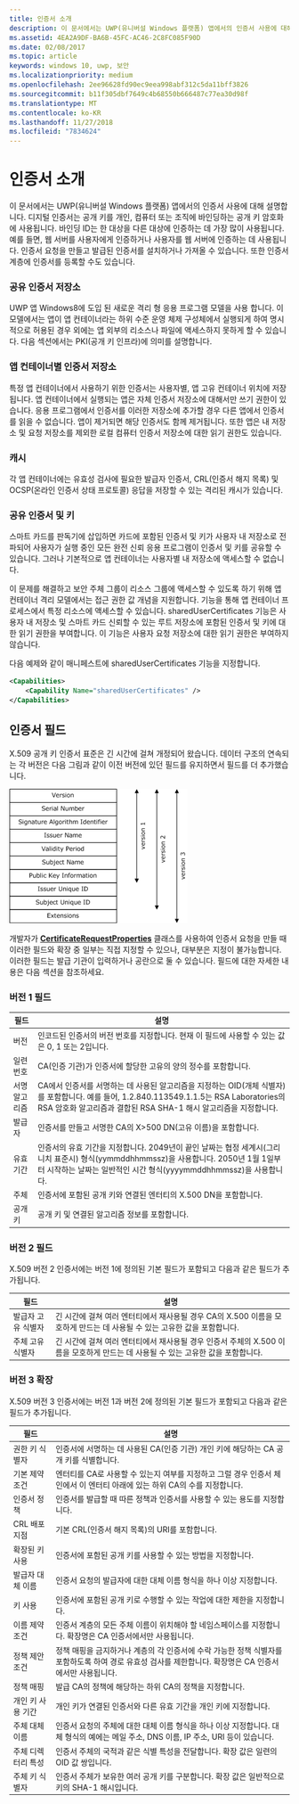 ```yaml
---
title: 인증서 소개
description: 이 문서에서는 UWP(유니버설 Windows 플랫폼) 앱에서의 인증서 사용에 대해 설명합니다.
ms.assetid: 4EA2A9DF-BA6B-45FC-AC46-2C8FC085F90D
ms.date: 02/08/2017
ms.topic: article
keywords: windows 10, uwp, 보안
ms.localizationpriority: medium
ms.openlocfilehash: 2ee96628fd90ec9eea998abf312c5da11bff3826
ms.sourcegitcommit: b11f305dbf7649c4b68550b666487c77ea30d98f
ms.translationtype: MT
ms.contentlocale: ko-KR
ms.lasthandoff: 11/27/2018
ms.locfileid: "7834624"
---
```

# <a name="intro-to-certificates"></a>인증서 소개




이 문서에서는 UWP(유니버설 Windows 플랫폼) 앱에서의 인증서 사용에 대해 설명합니다. 디지털 인증서는 공개 키를 개인, 컴퓨터 또는 조직에 바인딩하는 공개 키 암호화에 사용됩니다. 바인딩 ID는 한 대상을 다른 대상에 인증하는 데 가장 많이 사용됩니다. 예를 들면, 웹 서버를 사용자에게 인증하거나 사용자를 웹 서버에 인증하는 데 사용됩니다. 인증서 요청을 만들고 발급된 인증서를 설치하거나 가져올 수 있습니다. 또한 인증서 계층에 인증서를 등록할 수도 있습니다.

### <a name="shared-certificate-stores"></a>공유 인증서 저장소

UWP 앱 Windows8에 도입 된 새로운 격리 형 응용 프로그램 모델을 사용 합니다. 이 모델에서는 앱이 앱 컨테이너라는 하위 수준 운영 체제 구성체에서 실행되게 하여 명시적으로 허용된 경우 외에는 앱 외부의 리소스나 파일에 액세스하지 못하게 할 수 있습니다. 다음 섹션에서는 PKI(공개 키 인프라)에 의미를 설명합니다.

### <a name="certificate-storage-per-app-container"></a>앱 컨테이너별 인증서 저장소

특정 앱 컨테이너에서 사용하기 위한 인증서는 사용자별, 앱 고유 컨테이너 위치에 저장됩니다. 앱 컨테이너에서 실행되는 앱은 자체 인증서 저장소에 대해서만 쓰기 권한이 있습니다. 응용 프로그램에서 인증서를 이러한 저장소에 추가할 경우 다른 앱에서 인증서를 읽을 수 없습니다. 앱이 제거되면 해당 인증서도 함께 제거됩니다. 또한 앱은 내 저장소 및 요청 저장소를 제외한 로컬 컴퓨터 인증서 저장소에 대한 읽기 권한도 있습니다.

### <a name="cache"></a>캐시

각 앱 컨테이너에는 유효성 검사에 필요한 발급자 인증서, CRL(인증서 해지 목록) 및 OCSP(온라인 인증서 상태 프로토콜) 응답을 저장할 수 있는 격리된 캐시가 있습니다.

### <a name="shared-certificates-and-keys"></a>공유 인증서 및 키

스마트 카드를 판독기에 삽입하면 카드에 포함된 인증서 및 키가 사용자 내 저장소로 전파되어 사용자가 실행 중인 모든 완전 신뢰 응용 프로그램이 인증서 및 키를 공유할 수 있습니다. 그러나 기본적으로 앱 컨테이너는 사용자별 내 저장소에 액세스할 수 없습니다.

이 문제를 해결하고 보안 주체 그룹이 리소스 그룹에 액세스할 수 있도록 하기 위해 앱 컨테이너 격리 모델에서는 접근 권한 값 개념을 지원합니다. 기능을 통해 앱 컨테이너 프로세스에서 특정 리소스에 액세스할 수 있습니다. sharedUserCertificates 기능은 사용자 내 저장소 및 스마트 카드 신뢰할 수 있는 루트 저장소에 포함된 인증서 및 키에 대한 읽기 권한을 부여합니다. 이 기능은 사용자 요청 저장소에 대한 읽기 권한은 부여하지 않습니다.

다음 예제와 같이 매니페스트에 sharedUserCertificates 기능을 지정합니다.

```xml
<Capabilities>
    <Capability Name="sharedUserCertificates" />
</Capabilities>
```

## <a name="certificate-fields"></a>인증서 필드


X.509 공개 키 인증서 표준은 긴 시간에 걸쳐 개정되어 왔습니다. 데이터 구조의 연속되는 각 버전은 다음 그림과 같이 이전 버전에 있던 필드를 유지하면서 필드를 더 추가했습니다.

![X.509 인증서 버전 1, 2 및 3](images/x509certificateversions.png)

개발자가 [**CertificateRequestProperties**](https://msdn.microsoft.com/library/windows/apps/br212079) 클래스를 사용하여 인증서 요청을 만들 때 이러한 필드와 확장 중 일부는 직접 지정할 수 있으나, 대부분은 지정이 불가능합니다. 이러한 필드는 발급 기관이 입력하거나 공란으로 둘 수 있습니다. 필드에 대한 자세한 내용은 다음 섹션을 참조하세요.

### <a name="version-1-fields"></a>버전 1 필드

| 필드 | 설명 |
|-------|-------------|
| 버전 | 인코드된 인증서의 버전 번호를 지정합니다. 현재 이 필드에 사용할 수 있는 값은 0, 1 또는 2입니다. |
| 일련 번호 | CA(인증 기관)가 인증서에 할당한 고유의 양의 정수를 포함합니다. |
| 서명 알고리즘 | CA에서 인증서를 서명하는 데 사용된 알고리즘을 지정하는 OID(개체 식별자)를 포함합니다. 예를 들어, 1.2.840.113549.1.1.5는 RSA Laboratories의 RSA 암호화 알고리즘과 결합된 RSA SHA-1 해시 알고리즘을 지정합니다. |
| 발급자 | 인증서를 만들고 서명한 CA의 X&gt;500 DN(고유 이름)을 포함합니다. |
| 유효 기간 | 인증서의 유효 기간을 지정합니다. 2049년이 끝인 날짜는 협정 세계시(그리니치 표준시) 형식(yymmddhhmmssz)을 사용합니다. 2050년 1월 1일부터 시작하는 날짜는 일반적인 시간 형식(yyyymmddhhmmssz)을 사용합니다. |
| 주체 | 인증서에 포함된 공개 키와 연결된 엔터티의 X.500 DN을 포함합니다. |
| 공개 키 | 공개 키 및 연결된 알고리즘 정보를 포함합니다. |

### <a name="version-2-fields"></a>버전 2 필드

X.509 버전 2 인증서에는 버전 1에 정의된 기본 필드가 포함되고 다음과 같은 필드가 추가됩니다.

| 필드 | 설명 |
|-------|-------------|
| 발급자 고유 식별자 | 긴 시간에 걸쳐 여러 엔터티에서 재사용될 경우 CA의 X.500 이름을 모호하게 만드는 데 사용될 수 있는 고유한 값을 포함합니다. |
| 주체 고유 식별자 | 긴 시간에 걸쳐 여러 엔터티에서 재사용될 경우 인증서 주체의 X.500 이름을 모호하게 만드는 데 사용될 수 있는 고유한 값을 포함합니다. |

### <a name="version-3-extensions"></a>버전 3 확장

X.509 버전 3 인증서에는 버전 1과 버전 2에 정의된 기본 필드가 포함되고 다음과 같은 필드가 추가됩니다.

| 필드  | 설명 |
|--------|-------------|
| 권한 키 식별자 | 인증서에 서명하는 데 사용된 CA(인증 기관) 개인 키에 해당하는 CA 공개 키를 식별합니다. |
| 기본 제약 조건 | 엔터티를 CA로 사용할 수 있는지 여부를 지정하고 그럴 경우 인증서 체인에서 이 엔터티 아래에 있는 하위 CA의 수를 지정합니다. |
| 인증서 정책 | 인증서를 발급할 때 따른 정책과 인증서를 사용할 수 있는 용도를 지정합니다. |
| CRL 배포 지점 | 기본 CRL(인증서 해지 목록)의 URI를 포함합니다. |
| 확장된 키 사용 | 인증서에 포함된 공개 키를 사용할 수 있는 방법을 지정합니다. |
| 발급자 대체 이름 | 인증서 요청의 발급자에 대한 대체 이름 형식을 하나 이상 지정합니다. |
| 키 사용 | 인증서에 포함된 공개 키로 수행할 수 있는 작업에 대한 제한을 지정합니다.|
| 이름 제약 조건  | 인증서 계층의 모든 주체 이름이 위치해야 할 네임스페이스를 지정합니다. 확장명은 CA 인증서에서만 사용됩니다. |
| 정책 제안 조건 | 정책 매핑을 금지하거나 계층의 각 인증서에 수락 가능한 정책 식별자를 포함하도록 하여 경로 유효성 검사를 제한합니다. 확장명은 CA 인증서에서만 사용됩니다. |
| 정책 매핑 | 발급 CA의 정책에 해당하는 하위 CA의 정책을 지정합니다. |
| 개인 키 사용 기간 | 개인 키가 연결된 인증서와 다른 유효 기간을 개인 키에 지정합니다. |
| 주체 대체 이름 | 인증서 요청의 주체에 대한 대체 이름 형식을 하나 이상 지정합니다. 대체 형식의 예에는 메일 주소, DNS 이름, IP 주소, URI 등이 있습니다. |
| 주체 디렉터리 특성 | 인증서 주체의 국적과 같은 식별 특성을 전달합니다. 확장 값은 일련의 OID 값 쌍입니다. |
| 주체 키 식별자 | 인증서 주체가 보유한 여러 공개 키를 구분합니다. 확장 값은 일반적으로 키의 SHA-1 해시입니다. |

